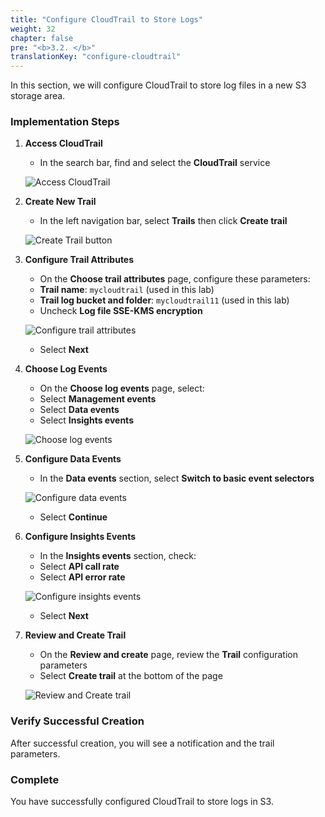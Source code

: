 ```yaml
---
title: "Configure CloudTrail to Store Logs"
weight: 32
chapter: false
pre: "<b>3.2. </b>"
translationKey: "configure-cloudtrail"
---
```


In this section, we will configure CloudTrail to store log files in a new S3 storage area.

### Implementation Steps

1. **Access CloudTrail**

   - In the search bar, find and select the **CloudTrail** service

   ![Access CloudTrail](/images/3.2/Picture9.png)

2. **Create New Trail**

   - In the left navigation bar, select **Trails** then click **Create trail**

   ![Create Trail button](/images/3.2/Picture10.png)

3. **Configure Trail Attributes**

   - On the **Choose trail attributes** page, configure these parameters:
   - **Trail name**: `mycloudtrail` (used in this lab)
   - **Trail log bucket and folder**: `mycloudtrail11` (used in this lab)
   - Uncheck **Log file SSE-KMS encryption**

   ![Configure trail attributes](/images/3.2/Picture11.png)

   - Select **Next**

4. **Choose Log Events**

   - On the **Choose log events** page, select:
   - Select **Management events**
   - Select **Data events**
   - Select **Insights events**

   ![Choose log events](/images/3.2/Picture12.png)

5. **Configure Data Events**

   - In the **Data events** section, select **Switch to basic event selectors**

   ![Configure data events](/images/3.2/Picture13.png)

   - Select **Continue**

6. **Configure Insights Events**

   - In the **Insights events** section, check:
   - Select **API call rate**
   - Select **API error rate**

   ![Configure insights events](/images/3.2/Picture14.png)

   - Select **Next**

7. **Review and Create Trail**

   - On the **Review and create** page, review the **Trail** configuration parameters
   - Select **Create trail** at the bottom of the page

   ![Review and Create trail](/images/3.2/Picture15.png)

### Verify Successful Creation

After successful creation, you will see a notification and the trail parameters.

### Complete

You have successfully configured CloudTrail to store logs in S3.